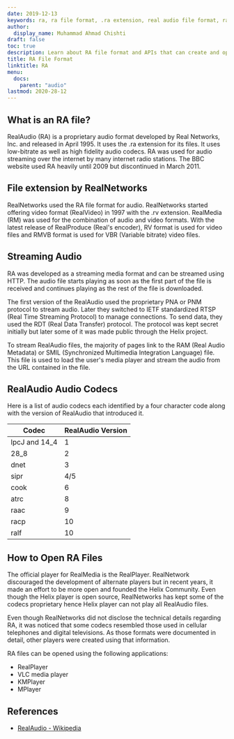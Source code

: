 ```yaml
---
date: 2019-12-13
keywords: ra, ra file format, .ra extension, real audio file format, ra audio format
author:
  display_name: Muhammad Ahmad Chishti
draft: false
toc: true
description: Learn about RA file format and APIs that can create and open RA files.
title: RA File Format
linktitle: RA
menu:
  docs:
    parent: "audio"
lastmod: 2020-28-12
---
```


## What is an RA file? ##

RealAudio (RA) is a proprietary audio format developed by Real Networks, Inc. and released in April 1995. It uses the .ra extension for its files. It uses low-bitrate as well as high fidelity audio codecs. RA was used for audio streaming over the internet by many internet radio stations. The BBC website used RA heavily until 2009 but discontinued in March 2011.

## File extension by RealNetworks ##

RealNetworks used the RA file format for audio. RealNetworks started offering video format (RealVideo) in 1997 with the .rv extension. RealMedia (RM) was used for the combination of audio and video formats. With the latest release of RealProduce (Real's encoder), RV format is used for video files and RMVB format is used for VBR (Variable bitrate) video files.

## Streaming Audio ##

RA was developed as a streaming media format and can be streamed using HTTP. The audio file starts playing as soon as the first part of the file is received and continues playing as the rest of the file is downloaded.

The first version of the RealAudio used the proprietary PNA or PNM protocol to stream audio. Later they switched to IETF standardized RTSP (Real Time Streaming Protocol) to manage connections. To send data, they used the RDT (Real Data Transfer) protocol. The protocol was kept secret initially but later some of it was made public through the Helix project.

To stream RealAudio files, the majority of pages link to the RAM (Real Audio Metadata) or SMIL (Synchronized Multimedia Integration Language) file. This file is used to load the user's media player and stream the audio from the URL contained in the file.

## RealAudio Audio Codecs ##

Here is a list of audio codecs each identified by a four character code along with the version of RealAudio that introduced it.

|Codec|RealAudio Version|
|---|---|
|lpcJ and 14_4|1|
|28_8|2|
|dnet|3|
|sipr|4/5|
|cook|6|
|atrc|8|
|raac|9|
|racp|10|
|ralf|10|

## How to Open RA Files ##

The official player for RealMedia is the RealPlayer. RealNetwork discouraged the development of alternate players but in recent years, it made an effort to be more open and founded the Helix Community. Even though the Helix player is open source, RealNetworks has kept some of the codecs proprietary hence Helix player can not play all RealAudio files.

Even though RealNetworks did not disclose the technical details regarding RA, it was noticed that some codecs resembled those used in cellular telephones and digital televisions. As those formats were documented in detail, other players were created using that information.

RA files can be opened using the following applications:

- RealPlayer
- VLC media player
- KMPlayer
- MPlayer

## References ##

- [RealAudio - Wikipedia](https://en.wikipedia.org/wiki/RealAudio)
